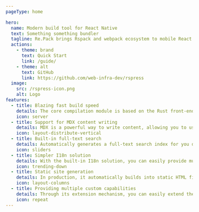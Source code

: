 ```yaml
---
pageType: home

hero:
  name: Modern build tool for React Native
  text: Something something bundler
  tagline: Re.Pack brings Rspack and webpack ecosystem to mobile React Native apps.
  actions:
    - theme: brand
      text: Quick Start
      link: /guide/
    - theme: alt
      text: GitHub
      link: https://github.com/web-infra-dev/rspress
  image:
    src: /rspress-icon.png
    alt: Logo
features:
  - title: Blazing fast build speed
    details: The core compilation module is based on the Rust front-end toolchain, providing a more ultimate development experience.
    icon: server
  - title: Support for MDX content writing
    details: MDX is a powerful way to write content, allowing you to use React components in Markdown.
    icon: layout-distribute-vertical
  - title: Built-in full-text search
    details: Automatically generates a full-text search index for you during construction, providing out-of-the-box full-text search capabilities.
    icon: sliders
  - title: Simpler I18n solution
    details: With the built-in I18n solution, you can easily provide multi-language support for documents or components.
    icon: trending-down
  - title: Static site generation
    details: In production, it automatically builds into static HTML files, which can be easily deployed anywhere.
    icon: layout-columns
  - title: Providing multiple custom capabilities
    details: Through its extension mechanism, you can easily extend theme UI and build process.
    icon: repeat
---
```

